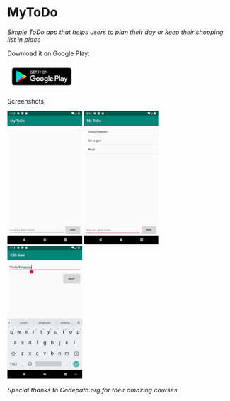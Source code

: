 # MyToDo
*Simple ToDo app that helps users to plan their day or keep their shopping list in place*

Download it on Google Play:

<a href="https://play.google.com/store/apps/details?id=com.dostonbek.todo"><img src="images/google_play_badge.png" height="60px"></a>

Screenshots:

<img src="images/screenshot1.png" height="300px">
<img src="images/screenshot2.png" height="300px">
<img src="images/screenshot3.png" height="300px">

*Special thanks to Codepath.org for their amazing courses*